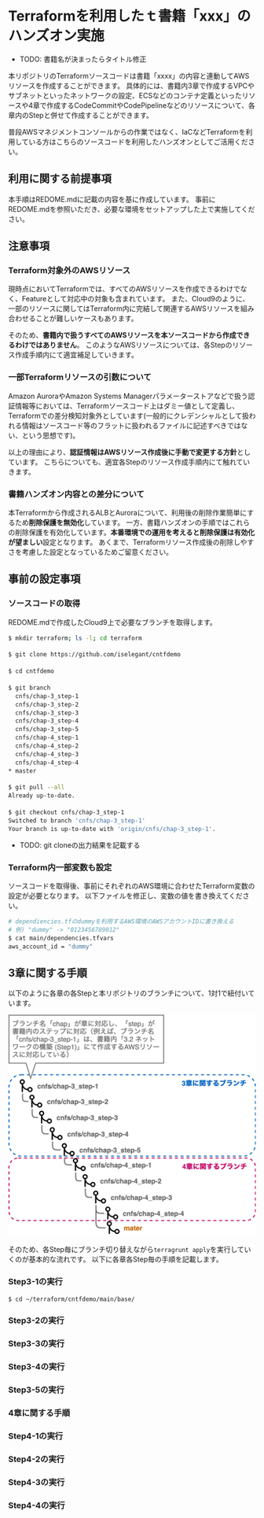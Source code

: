 # Terraformを利用したｔ書籍「xxx」のハンズオン実施

- TODO: 書籍名が決まったらタイトル修正

本リポジトリのTerraformソースコードは書籍「xxxx」の内容と連動してAWSリソースを作成することができます。
具体的には、書籍内3章で作成するVPCやサブネットといったネットワークの設定、ECSなどのコンテナ定義といったリソースや4章で作成するCodeCommitやCodePipelineなどのリソースについて、各章内のStepと併せて作成することができます。

普段AWSマネジメントコンソールからの作業ではなく、IaCなどTerraformを利用している方はこちらのソースコードを利用したハンズオンとしてご活用ください。

## 利用に関する前提事項

本手順はREDOME.mdに記載の内容を基に作成しています。
事前にREDOME.mdを参照いただき、必要な環境をセットアップした上で実施してください。

## 注意事項

### Terraform対象外のAWSリソース

現時点においてTerraformでは、すべてのAWSリソースを作成できるわけでなく、Featureとして対応中の対象も含まれています。
また、Cloud9のように、一部のリソースに関してはTerraform内に完結して関連するAWSリソースを組み合わせることが難しいケースもあります。

そのため、**書籍内で扱うすべてのAWSリソースを本ソースコードから作成できるわけではありません**。
このようなAWSリソースについては、各Stepのリソース作成手順内にて適宜補足していきます。

### 一部Terraformリソースの引数について

Amazon AuroraやAmazon Systems Managerパラメーターストアなどで扱う認証情報等においては、Terraformソースコード上はダミー値として定義し、Terraformでの差分検知対象外としています(一般的にクレデンシャルとして扱われる情報はソースコード等のフラットに扱われるファイルに記述すべきではない、という思想です)。

以上の理由により、**認証情報はAWSリソース作成後に手動で変更する方針**としています。
こちらについても、適宜各Stepのリソース作成手順内にて触れていきます。

### 書籍ハンズオン内容との差分について

本Terraformから作成されるALBとAuroraについて、利用後の削除作業簡単にするため**削除保護を無効化**しています。
一方、書籍ハンズオンの手順ではこれらの削除保護を有効化しています。**本番環境での運用を考えると削除保護は有効化が望ましい**設定となります。
あくまで、Terraformリソース作成後の削除しやすさを考慮した設定となっているためご留意ください。

## 事前の設定事項

### ソースコードの取得

REDOME.mdで作成したCloud9上で必要なブランチを取得します。

``` bash
$ mkdir terraform; ls -l; cd terraform

$ git clone https://github.com/iselegant/cntfdemo

$ cd cntfdemo

$ git branch
  cnfs/chap-3_step-1
  cnfs/chap-3_step-2
  cnfs/chap-3_step-3
  cnfs/chap-3_step-4
  cnfs/chap-3_step-5
  cnfs/chap-4_step-1
  cnfs/chap-4_step-2
  cnfs/chap-4_step-3
  cnfs/chap-4_step-4
* master

$ git pull --all
Already up-to-date.

$ git checkout cnfs/chap-3_step-1
Switched to branch 'cnfs/chap-3_step-1'
Your branch is up-to-date with 'origin/cnfs/chap-3_step-1'.
```

- TODO: git cloneの出力結果を記載する

### Terraform内一部変数も設定

ソースコードを取得後、事前にそれぞれのAWS環境に合わせたTerraform変数の設定が必要となります。
以下ファイルを修正し、変数の値を書き換えてください。

``` bash
# dependiencies.tfのdummyを利用するAWS環境のAWSアカウントIDに書き換える
# 例) "dummy" -> "0123456789012"
$ cat main/dependencies.tfvars 
aws_account_id = "dummy"
```

## 3章に関する手順

以下のように各章の各Stepと本リポジトリのブランチについて、1対1で紐付いています。

<img src="./images/branches.jpg" width="512" alt="ブランチと書籍内で作成するAWSリソースの対応について">

そのため、各Step毎にブランチ切り替えながら`terragrunt apply`を実行していくのが基本的な流れです。
以下に各章各Step毎の手順を記載します。

### Step3-1の実行

``` base
$ cd ~/terraform/cntfdemo/main/base/

```

### Step3-2の実行

### Step3-3の実行

### Step3-4の実行

### Step3-5の実行

### 4章に関する手順

### Step4-1の実行

### Step4-2の実行

### Step4-3の実行

### Step4-4の実行
